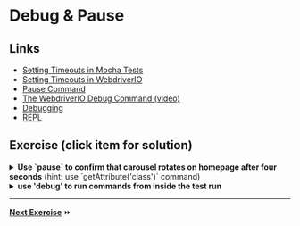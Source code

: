 # Debug & Pause

## Links

- [Setting Timeouts in Mocha Tests](https://mochajs.org/#timeouts)
- [Setting Timeouts in WebdriverIO](http://webdriver.io/guide/testrunner/timeouts.html)
- [Pause Command](http://webdriver.io/api/utility/pause.html)
- [The WebdriverIO Debug Command (video)](https://www.youtube.com/watch?v=xWwP-3B_YyE)
- [Debugging](http://webdriver.io/guide/testrunner/debugging.html)
- [REPL](http://webdriver.io/guide/usage/repl.html)

## Exercise (click item for solution)

<details>
  <summary><b>Use `pause` to confirm that carousel rotates on homepage after four seconds</b> (hint: use `getAttribute('class')` command)</summary>

```js
// test/basic.js
it('should rotate the banner image after four seconds', function () {
    this.timeout(15000);

    browser.url('/');

    var firstActiveImage = $('.orbit-container .is-active');

    browser.pause(4000);

    expect(firstActiveImage.getAttribute('class')).to.not.contain('.is-active');
})
```
</details>

<details>
  <summary><b>use 'debug' to run commands from inside the test run</b></summary>

In test file:

```js
    browser.debug();
```

When running `wdio` test command:

```sh
./node_modules/.bin/wdio --mochaOpts.timeout=999999
```
</details>

---

**[Next Exercise](./6-next-steps.md)** :fast_forward: